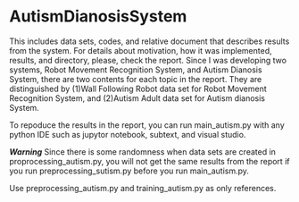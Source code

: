 # AutismDianosisSystem
This includes data sets, codes, and relative document that describes results from the system. 
For details about motivation, how it was implemented, results, and directory, please, check the report.
Since I was developing two systems, Robot Movement Recognition System, and Autism Dianosis System, there are two contents for each topic in the report. 
They are distinguished by (1)Wall Following Robot data set for Robot Movement Recognition System, and (2)Autism Adult data set for Autism dianosis System. 

To repoduce the results in the report, you can run main_autism.py with any python IDE such as jupytor notebook, subtext, and visual studio.

***Warning***
Since there is some randomness when data sets are created in proprocessing_autism.py, you will not get the same results from the report if you run preprocessing_sutism.py before you run main_autism.py. 

Use preprocessing_autism.py and training_autism.py as only references.
